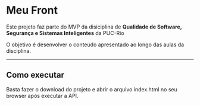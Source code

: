 # Meu Front

Este projeto faz parte do MVP da disiciplina de **Qualidade de Software, Segurança e Sistemas Inteligentes** da PUC-Rio  

O objetivo é desenvolver o conteúdo apresentado ao longo das aulas da disciplina.

---
## Como executar

Basta fazer o download do projeto e abrir o arquivo index.html no seu browser após executar a API.
